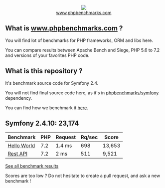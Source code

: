 <p align="center">
  <img src="http://www.phpbenchmarks.com/images/logo_github.png">
  <br>
  <a href="http://www.phpbenchmarks.com" target="_blank">www.phpbenchmarks.com</a>
</p>

## What is www.phpbenchmarks.com ?

You will find lot of benchmarks for PHP frameworks, ORM and libs here.

You can compare results between Apache Bench and Siege, PHP 5.6 to 7.2 and versions of your favorites PHP code.

## What is this repository ?

It's benchmark source code for Symfony 2.4.

You will not find final source code here, as it's in [phpbenchmarks/symfony](https://github.com/phpbenchmarks/symfony/tree/1.0.0) dependency.

You can find how we benchmark it [here](http://www.phpbenchmarks.com/en/benchmark-protocol).

## Symfony 2.4.10: 23,174

Benchmark | PHP | Request | Rq/sec | Score
--------- | --- | ------- | ------ | -----
[Hello World](http://www.phpbenchmarks.com/en/benchmark/apache-bench/php-7.2/symfony-2.4.html#benchmark-hello-world) | 7.2 | 1.4 ms | 698 | 13,653
[Rest API](http://www.phpbenchmarks.com/en/benchmark/apache-bench/php-7.2/symfony-2.4.html#benchmark-rest) | 7.2 | 2 ms | 511 | 9,521

[See all benchmark results](http://www.phpbenchmarks.com/en/benchmark/apache-bench/php-7.2/symfony-2.4.html)

Scores are too low ? Do not hesitate to create a pull request, and ask a new benchmark !
